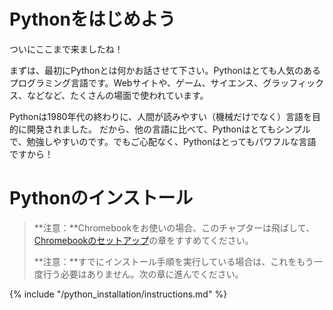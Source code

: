 # Pythonをはじめよう

ついにここまで来ましたね！

まずは、最初にPythonとは何かお話させて下さい。Pythonはとても人気のあるプログラミング言語です。Webサイトや、ゲーム、サイエンス、グラッフィックス、などなど、たくさんの場面で使われています。

Pythonは1980年代の終わりに、人間が読みやすい（機械だけでなく）言語を目的に開発されました。 だから、他の言語に比べて、Pythonはとてもシンプルで、勉強しやすいのです。でもご心配なく、Pythonはとってもパワフルな言語ですから！

# Pythonのインストール

> **注意：**Chromebookをお使いの場合、このチャプターは飛ばして、[Chromebookのセットアップ](../chromebook_setup/README.md)の章をすすめてください。
> 
> **注意：**すでにインストール手順を実行している場合は、これをもう一度行う必要はありません。次の章に進んでください。

{% include "/python_installation/instructions.md" %}